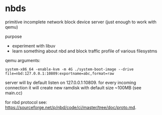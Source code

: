 # nbds
primitive incomplete network block device server (just enough to work with qemu)

purpose
 - experiment with libuv
 - learn something about nbd and block traffic profile of various filesystms

qemu arguments:
```
system-x86_64 -enable-kvm -m 4G ./system-boot-image --drive file=nbd:127.0.0.1:10809:exportname=abc,format=raw
```
server will by default listen on 127.0.0.1:10809. for every incoming connection it will create new ramdisk with default size ~100MB (see main.cc)


for nbd protocol see: https://sourceforge.net/p/nbd/code/ci/master/tree/doc/proto.md.
